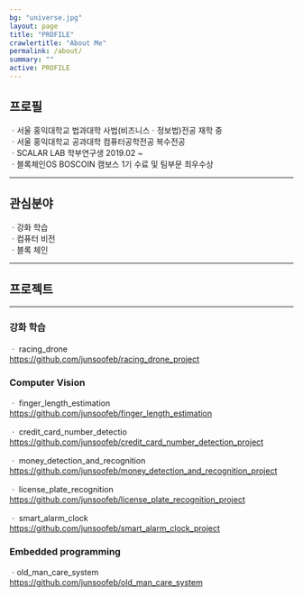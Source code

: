 ```yaml
---
bg: "universe.jpg"
layout: page
title: "PROFILE"
crawlertitle: "About Me"
permalink: /about/
summary: ""
active: PROFILE
---
```


## 프로필

  ㆍ서울 홍익대학교 법과대학 사법(비즈니스ㆍ정보법)전공 재학 중  
  ㆍ서울 홍익대학교 공과대학 컴퓨터공학전공 복수전공   
  ㆍSCALAR LAB 학부연구생 2019.02 ~  
  ㆍ블록체인OS BOSCOIN 캠보스 1기 수료 및 팀부문 최우수상  
  
***
  
## 관심분야

  ㆍ강화 학습  
  ㆍ컴퓨터 비전    
  ㆍ블록 체인  
  
***
## 프로젝트

***
### 강화 학습
  ㆍ racing_drone  
  <https://github.com/junsoofeb/racing_drone_project>
  
### Computer Vision
  ㆍ finger_length_estimation   
  <https://github.com/junsoofeb/finger_length_estimation>
  
  ㆍ credit_card_number_detectio 
  <https://github.com/junsoofeb/credit_card_number_detection_project>
  
  ㆍ money_detection_and_recognition 
  <https://github.com/junsoofeb/money_detection_and_recognition_project>
  
  ㆍ license_plate_recognition  
  <https://github.com/junsoofeb/license_plate_recognition_project>
  
  ㆍ smart_alarm_clock 
  <https://github.com/junsoofeb/smart_alarm_clock_project>
  
### Embedded programming
  ㆍold_man_care_system  
  <https://github.com/junsoofeb/old_man_care_system>
